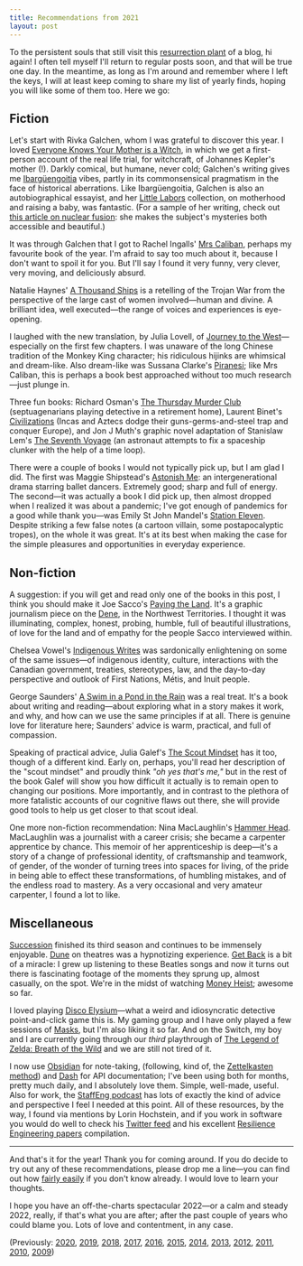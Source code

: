 ```yaml
---
title: Recommendations from 2021
layout: post
---
```


To the persistent souls that still visit this [resurrection plant](https://en.wikipedia.org/wiki/Resurrection_plant) of a blog,
hi again!
I often tell myself I'll return to regular posts soon,
and that will be true one day.
In the meantime,
as long as I'm around and remember where I left the keys,
I will at least keep coming to share my list of yearly finds,
hoping you will like some of them too. Here we go:

## Fiction

Let's start with Rivka Galchen, whom I was grateful to discover this year.
I loved [Everyone Knows Your Mother is a Witch](https://www.goodreads.com/book/show/54785536-everyone-knows-your-mother-is-a-witch),
in which we get a first-person account of the real life trial,
for witchcraft, of Johannes Kepler's mother (!).
Darkly comical, but humane, never cold;
Galchen's writing gives me [Ibargüengoitia](https://en.wikipedia.org/wiki/Jorge_Ibarg%C3%BCengoitia) vibes,
partly in its commonsensical pragmatism in the face of historical aberrations.
Like Ibargüengoitia, Galchen is also an autobiographical essayist,
and her [Little Labors](https://www.ndbooks.com/book/little-labors/) collection, on motherhood and raising a baby,
was fantastic.
(For a sample of her writing, check out [this article on nuclear fusion](https://www.newyorker.com/magazine/2021/10/11/can-nuclear-fusion-put-the-brakes-on-climate-change):
she makes the subject's mysteries both accessible and beautiful.)

It was through Galchen that I got to Rachel Ingalls' [Mrs Caliban](https://www.goodreads.com/book/show/34377087-mrs-caliban),
perhaps my favourite book of the year.
I'm afraid to say too much about it,
because I don't want to spoil it for you.
But I'll say I found it very funny, very clever, very moving,
and deliciously absurd.

Natalie Haynes' [A Thousand Ships](https://www.goodreads.com/en/book/show/53487148-a-thousand-ships)
is a retelling of the Trojan War from the perspective of the large cast of women involved—human and divine.
A brilliant idea, well executed—the range of voices and experiences is eye-opening.

I laughed with the new translation, by Julia Lovell,
of [Journey to the West](https://www.goodreads.com/book/show/53403847-monkey-king)—especially on the first few chapters.
I was unaware of the long Chinese tradition of the Monkey King character;
his ridiculous hijinks are whimsical and dream-like.
Also dream-like was Sussana Clarke's [Piranesi](https://www.goodreads.com/book/show/50202953-piranesi);
like Mrs Caliban, this is perhaps a book best approached
without too much research—just plunge in.

Three fun books: Richard Osman's [The Thursday Murder Club](https://www.goodreads.com/book/show/46000520-the-thursday-murder-club)
(septuagenarians playing detective in a retirement home),
Laurent Binet's [Civilizations](https://us.macmillan.com/books/9780374600815)
(Incas and Aztecs dodge their guns-germs-and-steel trap and conquer Europe),
and Jon J Muth's graphic novel adaptation of Stanislaw Lem's [The Seventh Voyage](https://kids.scholastic.com/kids/book/the-seventh-voyage-by-stanislaw-lem/)
(an astronaut attempts to fix a spaceship clunker with the help of a time loop).

There were a couple of books I would not typically pick up,
but I am glad I did.
The first was Maggie Shipstead's [Astonish Me](https://www.goodreads.com/book/show/18736672-astonish-me):
an intergenerational drama starring ballet dancers.
Extremely good; sharp and full of energy.
The second—it was actually a book I did pick up,
then almost dropped when I realized it was about a pandemic;
I've got enough of pandemics for a good while thank you—was
Emily St John Mandel's [Station Eleven](http://www.emilymandel.com/stationeleven.html).
Despite striking a few false notes
(a cartoon villain, some postapocalyptic tropes),
on the whole it was great.
It's at its best
when making the case for the simple pleasures and opportunities in everyday experience.

## Non-fiction

A suggestion: if you will get and read only one of the books in this post,
I think you should make it Joe Sacco's [Paying the Land](https://www.goodreads.com/en/book/show/52079617-paying-the-land).
It's a graphic journalism piece on the [Dene](https://denenation.com/),
in the Northwest Territories.
I thought it was illuminating, complex, honest, probing, humble,
full of beautiful illustrations,
of love for the land and of empathy for the people Sacco interviewed within.

Chelsea Vowel's [Indigenous Writes](https://www.portageandmainpress.com/Books/I/Indigenous-Writes) was sardonically enlightening on some of the same issues—of
indigenous identity, culture, interactions with the Canadian government,
treaties, stereotypes, law,
and the day-to-day perspective and outlook of First Nations, Métis,
and Inuit people.

George Saunders' [A Swim in a Pond in the Rain](https://www.penguinrandomhouse.com/books/609280/a-swim-in-a-pond-in-the-rain-by-george-saunders/) was a real treat.
It's a book about writing and reading—about
exploring what in a story makes it work,
and why,
and how can we use the same principles if at all.
There is genuine love for literature here;
Saunders' advice is warm, practical, and full of compassion.

Speaking of practical advice, Julia Galef's [The Scout Mindset](https://www.goodreads.com/en/book/show/42041926-the-scout-mindset) has it too,
though of a different kind.
Early on, perhaps, you'll read her description of the "scout mindset" and proudly think _"oh yes that's me,"_
but in the rest of the book Galef will show you how difficult it actually is
to remain open to changing our positions.
More importantly,
and in contrast to the plethora of more fatalistic accounts
of our cognitive flaws out there,
she will provide good tools to help us get closer to that scout ideal.

One more non-fiction recommendation: Nina MacLaughlin's [Hammer Head](https://www.goodreads.com/en/book/show/25622808-hammer-head).
MacLaughlin was a journalist with a career crisis;
she became a carpenter apprentice by chance.
This memoir of her apprenticeship is deep—it's a story of a change of professional identity,
of craftsmanship and teamwork,
of gender,
of the wonder of turning trees into spaces for living,
of the pride in being able to effect these transformations,
of humbling mistakes,
and of the endless road to mastery.
As a very occasional and very amateur carpenter,
I found a lot to like.

## Miscellaneous

[Succession](https://www.hbo.com/succession) finished its third season
and continues to be immensely enjoyable.
[Dune](https://www.imdb.com/title/tt1160419/) on theatres was a hypnotizing experience.
[Get Back](https://www.imdb.com/title/tt9735318/) is a bit of a miracle:
I grew up listening to these Beatles songs and now it turns out there is fascinating footage
of the moments they sprung up, almost casually, on the spot.
We're in the midst of watching [Money Heist](https://en.wikipedia.org/wiki/Money_Heist); awesome so far.

I loved playing [Disco Elysium](https://en.wikipedia.org/wiki/Disco_Elysium)—what a weird and idiosyncratic detective point-and-click game this is.
My gaming group and I have only played a few sessions of [Masks](https://magpiegames.com/pages/masks),
but I'm also liking it so far.
And on the Switch, my boy and I are currently going through our _third_ playthrough of [The Legend of Zelda: Breath of the Wild](https://www.zelda.com/breath-of-the-wild/) and we are still not tired of it.

I now use [Obsidian](https://obsidian.md/) for note-taking,
(following, kind of, the [Zettelkasten method](https://takesmartnotes.com/))
and [Dash](https://kapeli.com/dash) for API documentation;
I've been using both for months,
pretty much daily,
and I absolutely love them.
Simple, well-made, useful.
Also for work,
the [StaffEng podcast](https://podcast.staffeng.com/) has lots of exactly the kind of advice and perspective I feel I needed at this point.
All of these resources, by the way,
I found via mentions by Lorin Hochstein,
and if you work in software you would do well to check his [Twitter feed](https://twitter.com/norootcause)
and his excellent [Resilience Engineering papers](https://github.com/lorin/resilience-engineering) compilation.

<hr></hr>

And that's it for the year!
Thank you for coming around.
If you do decide to try out any of these recommendations,
please drop me a line—you
can find out how [fairly easily](https://cuevano.ca/about/) if you don't know already.
I would love to learn your thoughts.

I hope you have an off-the-charts spectacular 2022—or a calm and steady 2022,
really, if that's what you are after;
after the past couple of years who could blame you.
Lots of love and contentment, in any case.

(Previously:
[2020](https://cuevano.ca/2020/12/31/recommendations-from-2020/),
[2019](https://cuevano.ca/2019/12/31/recommendations-from-2019/),
[2018](https://cuevano.ca/2018/12/31/recommendations-from-2018/),
[2017](https://cuevano.ca/2017/12/31/recommendations-from-2017/),
[2016](https://cuevano.ca/2016/12/recommendations-from-2016/),
[2015](https://cuevano.ca/2015/12/recommendations-from-2015/),
[2014](https://cuevano.ca/2014/12/recommendations-from-2014/),
[2013](https://cuevano.ca/2013/12/recommendations-from-2013/),
[2012](https://cuevano.ca/2012/12/recommendations-from-2012/),
[2011](https://cuevano.ca/2012/01/recommendations-from-2011/),
[2010](https://cuevano.ca/2010/12/recommendations-from-2010/),
[2009](https://catenary.wordpress.com/2009/12/30/recommendations-from-2009/))
